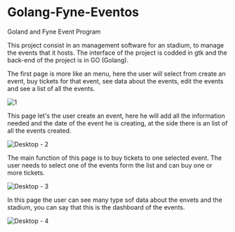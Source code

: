 # Golang-Fyne-Eventos
Goland and Fyne Event Program

This project consist in an management software for an stadium, to manage the events that it hosts. The interface of the project is codded in gtk and the back-end of the project is in GO (Golang).


The first page is more like an menu, here the user will select from create an event, buy tickets for that event, see data about the events, edit the events and see a list of all the events. 

![1](https://user-images.githubusercontent.com/73955757/155163510-5a5995cf-c4c9-401f-aaad-1c5ff04574c8.png)


This page let's the user create an event, here he will add all the information needed and the date of the event he is creating, at the side there is an list of all the events created.

![Desktop - 2](https://user-images.githubusercontent.com/73955757/155163541-b29a2b00-b54d-4489-a6f9-28930cc178ee.png)


The main function of this page is to buy tickets to one selected event. The user needs to select one of the events form the list and can buy one or more tickets.

![Desktop - 3](https://user-images.githubusercontent.com/73955757/155163558-42a641a5-3ee7-4eed-a5df-d9c183191018.png)


In this page the user can see many type sof data about the envets and the stadium, you can say that this is the dashboard of the events.

![Desktop - 4](https://user-images.githubusercontent.com/73955757/155163565-68651fe3-1a03-4c79-b10e-ab4660de1ca6.png)






